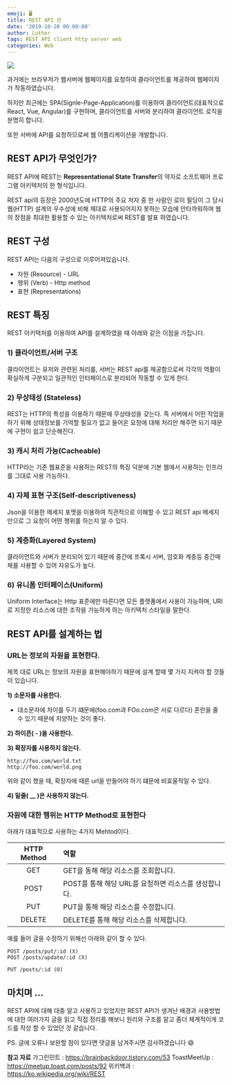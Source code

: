 ```yaml
---
emoji: 🖥️
title: REST API 란
date: '2019-10-28 00:00:00'
author: Luther
tags: REST API client http server web
categories: Web
---
```


![](./images/thumbnail.png)

과거에는 브라우저가 웹서버에 웹페이지를 요청하여 클라이언트를 제공하여 웹페이지가 작동하였습니다.

하지만 최근에는 SPA(Signle-Page-Application)를 이용하여 클라이언트(대표적으로 React, Vue, Angular)를 구현하며, 클라이언트를 서버와 분리하여 클라이언트 로직을 분명히 합니다.

또한 서버에 API를 요청하므로써 웹 어플리케이션을 개발합니다.

## REST API가 무엇인가?

REST API에 REST는 **Representational State Transfer**의 약자로 소프트웨어 프로그램 아키텍처의 한 형식입니다.

REST api의 등장은 2000년도에 HTTP의 주요 저자 중 한 사람인 로이 필딩이 그 당시 웹(HTTP) 설계의 우수성에 비해 제대로 사용되어지지 못하는 모습에 안타까워하며 웹의 장점을 최대한 활용할 수 있는 아키텍처로써 REST를 발표 하였습니다.

## REST 구성

REST API는 다음의 구성으로 이루어져있습니다.

- 자원 (Resource) - URL
- 행위 (Verb) - Http method
- 표현 (Representations)

## REST 특징

REST 아키택처를 이용하여 API를 설계하였을 때 아래와 같은 이점을 가집니다.

### 1) 클라이언트/서버 구조

클라이언트는 유저와 관련된 처리를, 서버는 REST api를 제공함으로써 각각의 역활이 확실하게 구분되고 일관적인 인터페이스로 분리되어 작동할 수 있게 한다.

### 2) 무상태성 (Stateless)

REST는 HTTP의 특성을 이용하기 때문에 무상태성을 갖는다. 즉 서버에서 어떤 작업을 하기 위해 상태정보를 기억할 필요가 없고 들어온 요청에 대해 처리만 해주면 되기 때문에 구현이 쉽고 단순해진다.

### 3) 캐시 처리 가능(Cacheable)

HTTP라는 기존 웹표준을 사용하는 REST의 특징 덕분에 기본 웹에서 사용하는 인프라를 그대로 사용 가능하다.

### 4) 자체 표현 구조(Self-descriptiveness)

Json을 이용한 메세지 포멧을 이용하여 직관적으로 이해할 수 있고 REST api 메세지만으로 그 요청이 어떤 행위를 하는지 알 수 있다.

### 5) 계층화(Layered System)

클라이언트와 서버가 분리되어 있기 때문에 중간에 프록시 서버, 암호화 계층등 중간매체를 사용할 수 있어 자유도가 높다.

### 6) 유니폼 인터페이스(Uniform)

Uniform Interface는 Http 표준에만 따른다면 모든 플랫폼에서 사용이 가능하며, URI로 지정한 리소스에 대한 조작을 가능하게 하는 아키텍처 스타일을 말한다.

## REST API를 설계하는 법

### URL는 정보의 자원을 표현한다.

제목 대로 URL는 정보의 자원을 표현해야하기 때문에 설계 할때 몇 가지 지켜야 할 것들이 있습니다.

**1) 소문자를 사용한다.**

- 대소문자에 차이를 두기 떄문에(foo.com과 FOo.com은 서로 다르다) 혼란을 줄 수 있기 때문에 지양하는 것이 좋다.

**2) 하이픈( - )을 사용한다.**

**3) 확장자를 사용하지 않는다.**

```
http://foo.com/world.txt
http://foo.com/world.png
```

위와 같이 했을 때, 확장자에 때른 url을 만들어야 하기 떄문에 비효울적일 수 있다.

**4) 밑줄( \_\_ )은 사용하지 않는다.**

### 자원에 대한 행위는 HTTP Method로 표현한다

아래가 대표적으로 사용하는 4가지 Mehtod이다.

| HTTP Method | 역할                                                 |
| :---------: | :--------------------------------------------------- |
|     GET     | GET을 동해 해당 리소스를 조회합니다.                 |
|    POST     | POST를 통해 해당 URL를 요청하면 리소스를 생성합니다. |
|     PUT     | PUT을 통해 해당 리소스를 수정합니다.                 |
|   DELETE    | DELETE를 통해 해당 리소스를 삭제합니다.              |

예를 들어 글을 수정하기 위해선 아래와 같이 할 수 있다.

```
POST /posts/put/:id (X)
POST /posts/update/:id (X)

PUT /posts/:id (O)
```

## 마치며 ...

REST API에 대해 대충 알고 사용하고 있었지만 REST API가 생겨난 배경과 사용방법에 대한 여러가지 글을 읽고 직접 정리를 해보니 원리와 구조를 알고 좀더 체계적이게 코드를 작성 할 수 있었던 것 같습니다.

PS. 글에 오류나 보완할 점이 있다면 댓글을 남겨주시면 감사하겠습니다 😄

**참고 자료**
가그린민트 : https://brainbackdoor.tistory.com/53
ToastMeetUp : https://meetup.toast.com/posts/92
위키백과 : https://ko.wikipedia.org/wiki/REST

```toc

```
